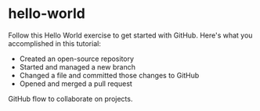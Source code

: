 # hello-world
Follow this Hello World exercise to get started with GitHub.
Here's what you accomplished in this tutorial:
- Created an open-source repository
- Started and managed a new branch
- Changed a file and committed those changes to GitHub
- Opened and merged a pull request

GitHub flow to collaborate on projects.
